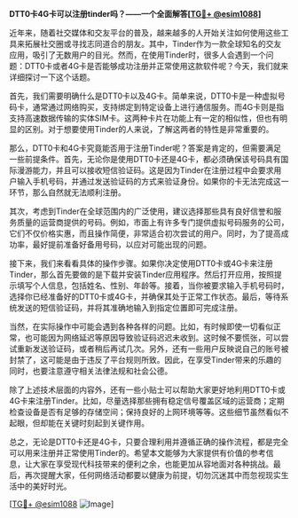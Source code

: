 **DTT0卡4G卡可以注册tinder吗？——一个全面解答[[TG💪+ @esim1088](https://t.me/s/esim1088)]**

近年来，随着社交媒体和交友平台的普及，越来越多的人开始关注如何使用这些工具来拓展社交圈或寻找志同道合的朋友。其中，Tinder作为一款全球知名的交友应用，吸引了无数用户的目光。然而，在使用Tinder时，很多人会遇到一个问题：DTT0卡或者4G卡是否能够成功注册并正常使用这款软件呢？今天，我们就来详细探讨一下这个话题。

首先，我们需要明确什么是DTT0卡以及4G卡。简单来说，DTT0卡是一种虚拟号码卡，通常通过网络购买，支持绑定到特定设备上进行通信服务。而4G卡则是指支持高速数据传输的实体SIM卡。这两种卡片在功能上有一定的相似性，但也有明显的区别。对于想要使用Tinder的人来说，了解这两者的特性是非常重要的。

那么，DTT0卡和4G卡究竟能否用于注册Tinder呢？答案是肯定的，但需要满足一些前提条件。首先，无论你是使用DTT0卡还是4G卡，都必须确保该号码具有国际漫游能力，并且可以接收短信验证码。这是因为Tinder在注册过程中会要求用户输入手机号码，并通过发送验证码的方式来验证身份。如果你的卡无法完成这一环节，那么自然就无法顺利注册。

其次，考虑到Tinder在全球范围内的广泛使用，建议选择那些具有良好信誉和服务质量的运营商提供的号码。例如，市面上有许多专门提供虚拟号码服务的公司，它们不仅价格实惠，而且操作简便，非常适合初次尝试的用户。同时，为了提高成功率，最好提前准备好备用号码，以应对可能出现的问题。

接下来，我们来看看具体的操作步骤。如果你决定使用DTT0卡或4G卡来注册Tinder，那么首先要做的是下载并安装Tinder应用程序。然后打开应用，按照提示填写个人信息，包括姓名、性别、年龄等。接着，当你被要求输入手机号码时，选择你已经准备好的DTT0卡或4G卡，并确保其处于正常工作状态。最后，等待系统发送的短信验证码，并将其准确地输入到指定位置即可完成注册。

当然，在实际操作中可能会遇到各种各样的问题。比如，有时候即使一切看似正常，也可能因为网络延迟等原因导致验证码迟迟未收到。这时候不要慌张，可以尝试重新发送验证码，或者稍后再试几次。另外，还有一些用户反映说自己的账号被封禁了，这可能是由于违反了平台规则所致。因此，在享受Tinder带来的乐趣的同时，也要注意遵守相关法律法规和社会公德。

除了上述技术层面的内容外，还有一些小贴士可以帮助大家更好地利用DTT0卡或4G卡来注册Tinder。比如，尽量选择那些拥有稳定信号覆盖区域的运营商；定期检查设备是否有足够的存储空间；保持良好的上网环境等等。这些细节虽然看似不起眼，但却能在关键时刻起到关键作用。

总之，无论是DTT0卡还是4G卡，只要合理利用并遵循正确的操作流程，都是完全可以用来注册并正常使用Tinder的。希望本文能够为大家提供有价值的参考信息，让大家在享受现代科技带来的便利之余，也能更加从容地面对各种挑战。最后，再次提醒大家，任何网络活动都要以健康为前提，切勿沉迷其中而忽视现实生活中的美好时光。

[[TG💪+ @esim1088](https://t.me/s/esim1088) ![Image](https://i.postimg.cc/4NQfJmqS/Snipaste-2025-05-13-00-14-12.png)]